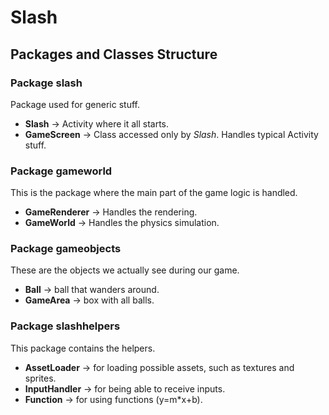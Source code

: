 # Slash

## Packages and Classes Structure

### Package **slash**
Package used for generic stuff.
* **Slash** -> Activity where it all starts.
* **GameScreen** -> Class accessed only by *Slash*. Handles typical Activity stuff.


### Package **gameworld**
This is the package where the main part of the game logic is handled.
* **GameRenderer** -> Handles the rendering.
* **GameWorld** -> Handles the physics simulation.


### Package **gameobjects**
These are the objects we actually see during our game.
* **Ball** -> ball that wanders around.
* **GameArea** -> box with all balls.


### Package **slashhelpers**
This package contains the helpers.
* **AssetLoader** -> for loading possible assets, such as textures and sprites.
* **InputHandler** -> for being able to receive inputs.
* **Function** -> for using functions (y=m*x+b).
